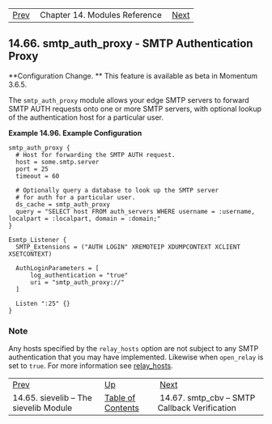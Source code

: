|     |     |     |
| --- | --- | --- |
| [Prev](modules.sievelib)  | Chapter 14. Modules Reference |  [Next](modules.smtp_cbv) |

## 14.66. smtp_auth_proxy - SMTP Authentication Proxy

<a class="indexterm" name="idp21352512"></a>

**Configuration Change. ** This feature is available as beta in Momentum 3.6.5.

The `smtp_auth_proxy` module allows your edge SMTP servers to forward SMTP AUTH requests onto one or more SMTP servers, with optional lookup of the authentication host for a particular user.

<a name="modules.smtp_auth_proxy.example"></a>

**Example 14.96. Example Configuration**

```
smtp_auth_proxy {
  # Host for forwarding the SMTP AUTH request.
  host = some.smtp.server
  port = 25
  timeout = 60

  # Optionally query a database to look up the SMTP server
  # for auth for a particular user.
  ds_cache = smtp_auth_proxy
  query = "SELECT host FROM auth_servers WHERE username = :username, localpart = :localpart, domain = :domain;"
}

Esmtp_Listener {
  SMTP_Extensions = ("AUTH LOGIN" XREMOTEIP XDUMPCONTEXT XCLIENT XSETCONTEXT)

  AuthLoginParameters = [
      log_authentication = "true"
      uri = "smtp_auth_proxy://"
  ]

  Listen ":25" {}
}
```

### Note

Any hosts specified by the `relay_hosts` option are not subject to any SMTP authentication that you may have implemented. Likewise when `open_relay` is set to `true`. For more information see [relay_hosts](conf.ref.relay_hosts "relay_hosts").


|     |     |     |
| --- | --- | --- |
| [Prev](modules.sievelib)  | [Up](modules) |  [Next](modules.smtp_cbv) |
| 14.65. sievelib – The sievelib Module  | [Table of Contents](index) |  14.67. smtp_cbv – SMTP Callback Verification |
